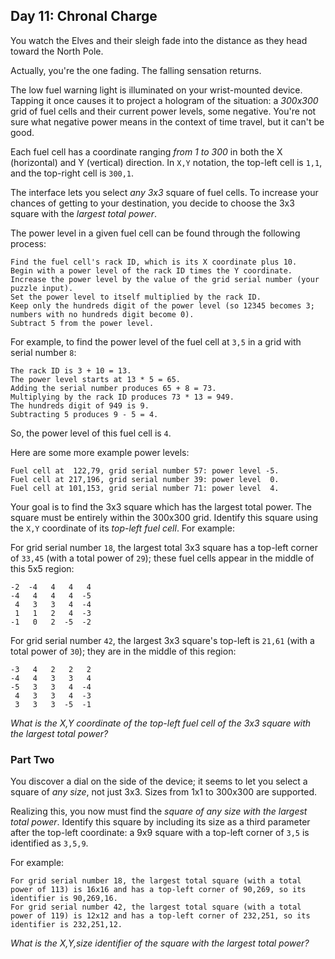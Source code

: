 ## Day 11: Chronal Charge

You watch the Elves and their sleigh fade into the distance as they head toward the North Pole.

Actually, you're the one fading. The falling sensation returns.

The low fuel warning light is illuminated on your wrist-mounted device. Tapping it once causes it to project a hologram of the situation: a *300x300* grid of fuel cells and their current power levels, some negative. You're not sure what negative power means in the context of time travel, but it can't be good.

Each fuel cell has a coordinate ranging *from 1 to 300* in both the X (horizontal) and Y (vertical) direction. In `X,Y` notation, the top-left cell is `1,1`, and the top-right cell is `300,1`.

The interface lets you select *any 3x3* square of fuel cells. To increase your chances of getting to your destination, you decide to choose the 3x3 square with the *largest total power*.

The power level in a given fuel cell can be found through the following process:

    Find the fuel cell's rack ID, which is its X coordinate plus 10.
    Begin with a power level of the rack ID times the Y coordinate.
    Increase the power level by the value of the grid serial number (your puzzle input).
    Set the power level to itself multiplied by the rack ID.
    Keep only the hundreds digit of the power level (so 12345 becomes 3; numbers with no hundreds digit become 0).
    Subtract 5 from the power level.

For example, to find the power level of the fuel cell at `3,5` in a grid with serial number `8`:

    The rack ID is 3 + 10 = 13.
    The power level starts at 13 * 5 = 65.
    Adding the serial number produces 65 + 8 = 73.
    Multiplying by the rack ID produces 73 * 13 = 949.
    The hundreds digit of 949 is 9.
    Subtracting 5 produces 9 - 5 = 4.

So, the power level of this fuel cell is `4`.

Here are some more example power levels:

    Fuel cell at  122,79, grid serial number 57: power level -5.
    Fuel cell at 217,196, grid serial number 39: power level  0.
    Fuel cell at 101,153, grid serial number 71: power level  4.

Your goal is to find the 3x3 square which has the largest total power. The square must be entirely within the 300x300 grid. Identify this square using the `X,Y` coordinate of its *top-left fuel cell*. For example:

For grid serial number `18`, the largest total 3x3 square has a top-left corner of `33,45` (with a total power of `29`); these fuel cells appear in the middle of this 5x5 region:

    -2  -4   4   4   4
    -4   4   4   4  -5
     4   3   3   4  -4
     1   1   2   4  -3
    -1   0   2  -5  -2

For grid serial number `42`, the largest 3x3 square's top-left is `21,61` (with a total power of `30`); they are in the middle of this region:

    -3   4   2   2   2
    -4   4   3   3   4
    -5   3   3   4  -4
     4   3   3   4  -3
     3   3   3  -5  -1

*What is the X,Y coordinate of the top-left fuel cell of the 3x3 square with the largest total power?*

### Part Two

You discover a dial on the side of the device; it seems to let you select a square of *any size*, not just 3x3. Sizes from 1x1 to 300x300 are supported.

Realizing this, you now must find the *square of any size with the largest total power*. Identify this square by including its size as a third parameter after the top-left coordinate: a 9x9 square with a top-left corner of `3,5` is identified as `3,5,9`.

For example:

    For grid serial number 18, the largest total square (with a total power of 113) is 16x16 and has a top-left corner of 90,269, so its identifier is 90,269,16.
    For grid serial number 42, the largest total square (with a total power of 119) is 12x12 and has a top-left corner of 232,251, so its identifier is 232,251,12.

*What is the X,Y,size identifier of the square with the largest total power?*
